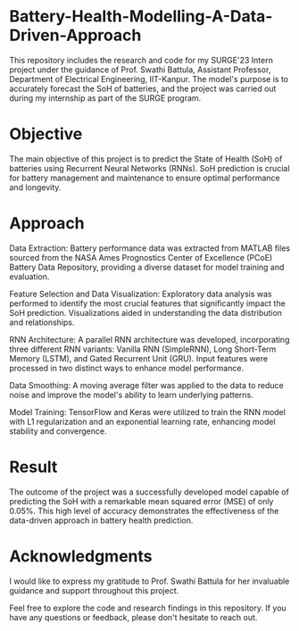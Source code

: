 # Battery-Health-Modelling-A-Data-Driven-Approach

This repository includes the research and code for my SURGE'23 Intern project under the guidance of Prof. Swathi Battula, Assistant Professor, Department of Electrical Engineering, IIT-Kanpur. The model's purpose is to accurately forecast the SoH of batteries, and the project was carried out during my internship as part of the SURGE program.

# Objective
The main objective of this project is to predict the State of Health (SoH) of batteries using Recurrent Neural Networks (RNNs). SoH prediction is crucial for battery management and maintenance to ensure optimal performance and longevity.

# Approach
Data Extraction: Battery performance data was extracted from MATLAB files sourced from the NASA Ames Prognostics Center of Excellence (PCoE) Battery Data Repository, providing a diverse dataset for model training and evaluation.

Feature Selection and Data Visualization: Exploratory data analysis was performed to identify the most crucial features that significantly impact the SoH prediction. Visualizations aided in understanding the data distribution and relationships.

RNN Architecture: A parallel RNN architecture was developed, incorporating three different RNN variants: Vanilla RNN (SimpleRNN), Long Short-Term Memory (LSTM), and Gated Recurrent Unit (GRU). Input features were processed in two distinct ways to enhance model performance.

Data Smoothing: A moving average filter was applied to the data to reduce noise and improve the model's ability to learn underlying patterns.

Model Training: TensorFlow and Keras were utilized to train the RNN model with L1 regularization and an exponential learning rate, enhancing model stability and convergence.

# Result
The outcome of the project was a successfully developed model capable of predicting the SoH with a remarkable mean squared error (MSE) of only 0.05%. This high level of accuracy demonstrates the effectiveness of the data-driven approach in battery health prediction.

# Acknowledgments
I would like to express my gratitude to Prof. Swathi Battula for her invaluable guidance and support throughout this project.

Feel free to explore the code and research findings in this repository. If you have any questions or feedback, please don't hesitate to reach out.
